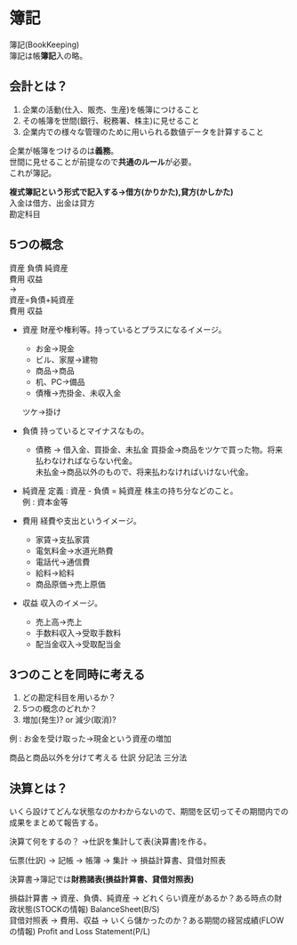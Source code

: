 # 簿記

簿記(BookKeeping)  
簿記は帳**簿記**入の略。  

## 会計とは？  

1. 企業の活動(仕入、販売、生産)を帳簿につけること  
2. その帳簿を世間(銀行、税務署、株主)に見せること  
3. 企業内での様々な管理のために用いられる数値データを計算すること  

企業が帳簿をつけるのは**義務**。  
世間に見せることが前提なので**共通のルール**が必要。  
これが簿記。  

**複式簿記という形式で記入する→借方(かりかた),貸方(かしかた)**  
入金は借方、出金は貸方  
勘定科目  

## 5つの概念

資産 負債 純資産  
費用 収益  
→  
資産=負債+純資産  
費用 収益  

- 資産
  財産や権利等。持っているとプラスになるイメージ。  
  - お金→現金
  - ビル、家屋→建物
  - 商品→商品
  - 机、PC→備品
  - 債権→売掛金、未収入金

  ツケ→掛け  

- 負債
  持っているとマイナスなもの。  
  - 債務 → 借入金、買掛金、未払金
  買掛金→商品をツケで買った物。将来払わなければならない代金。  
  未払金→商品以外のもので、将来払わなければいけない代金。  

- 純資産
  定義 : 資産 - 負債 = 純資産
  株主の持ち分などのこと。  
  例 : 資本金等  

- 費用
  経費や支出というイメージ。  
  - 家賃→支払家賃
  - 電気料金→水道光熱費
  - 電話代→通信費
  - 給料→給料
  - 商品原価→売上原価

- 収益
  収入のイメージ。  
  - 売上高→売上
  - 手数料収入→受取手数料
  - 配当金収入→受取配当金

## 3つのことを同時に考える

1. どの勘定科目を用いるか？
2. 5つの概念のどれか？
3. 増加(発生)? or 減少(取消)?

例 : お金を受け取った→現金という資産の増加  



商品と商品以外を分けて考える
仕訳
分記法
三分法

## 決算とは？

いくら設けてどんな状態なのかわからないので、期間を区切ってその期間内での成果をまとめて報告する。  

決算て何をするの？
→仕訳を集計して表(決算書)を作る。  

伝票(仕訳) → 記帳 → 帳簿 → 集計 → 損益計算書、貸借対照表  

決算書→簿記では**財務諸表(損益計算書、貸借対照表)**  

損益計算書 → 資産、負債、純資産 → どれくらい資産があるか？ある時点の財政状態(STOCKの情報) BalanceSheet(B/S)  
貸借対照表 → 費用、収益        → いくら儲かったのか？ある期間の経営成績(FLOWの情報) Profit and Loss Statement(P/L)  







